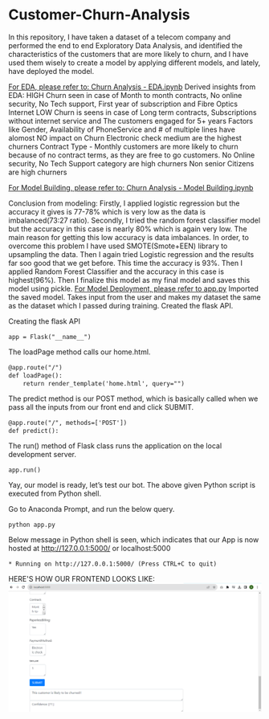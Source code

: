 # Customer-Churn-Analysis
In this repository, I have taken a dataset of a telecom company and performed the end to end Exploratory Data Analysis, and identified the characteristics of the customers that are more likely to churn, and I have used them wisely to create a model by applying different models, and lately, have deployed the model.

[For EDA, please refer to: Churn Analysis - EDA.ipynb](https://github.com/ydvsheetal/Customer-Churn-Analysis/blob/main/Churn%20Analysis%20-%20EDA.ipynb)
Derived insights from EDA:
HIGH Churn seen in case of Month to month contracts, No online security, No Tech support, First year of subscription and Fibre Optics Internet
LOW Churn is seens in case of Long term contracts, Subscriptions without internet service and The customers engaged for 5+ years
Factors like Gender, Availability of PhoneService and # of multiple lines have alomost NO impact on Churn
Electronic check medium are the highest churners
Contract Type - Monthly customers are more likely to churn because of no contract terms, as they are free to go customers.
No Online security, No Tech Support category are high churners
Non senior Citizens are high churners

[For Model Building, please refer to: Churn Analysis - Model Building.ipynb](https://github.com/ydvsheetal/Customer-Churn-Analysis/blob/main/Churn%20Analysis%20-%20Model%20Building.ipynb)

Conclusion from modeling:
Firstly, I applied logistic regression but the accuracy it gives is 77-78% which is very low as the data is imbalanced(73:27 ratio).
Secondly, I tried the random forest classifier model but the accuracy in this case is nearly 80% which is again very low.
The main reason for getting this low accuracy is data imbalances.
In order, to overcome this problem I have used SMOTE(Smote+EEN) library to upsampling the data.
Then I again tried Logistic regression and the results far soo good that we get before. This time the accuracy is 93%.
Then I applied Random Forest Classifier and the accuracy in this case is highest(96%). Then I finalize this model as my final model and saves this model using pickle.
[For Model Deployment, please refer to app.py](https://github.com/ydvsheetal/Customer-Churn-Analysis/blob/main/app.py)
Imported the saved model.
Takes input from the user and makes my dataset the same as the dataset which I passed during training.
Created the flask API.

Creating the flask API

```
app = Flask("__name__")
```

The loadPage method calls our home.html.
```
@app.route("/")
def loadPage():
	return render_template('home.html', query="")
```

The predict method is our POST method, which is basically called when we pass all the inputs from our front end and click SUBMIT.
```
@app.route("/", methods=['POST'])
def predict():
```
  
The run() method of Flask class runs the application on the local development server.
```
app.run()
```


Yay, our model is ready, let’s test our bot.
The above given Python script is executed from Python shell.

Go to Anaconda Prompt, and run the below query.
```
python app.py
```


Below message in Python shell is seen, which indicates that our App is now hosted at http://127.0.0.1:5000/ or localhost:5000
```
* Running on http://127.0.0.1:5000/ (Press CTRL+C to quit)
```


HERE'S HOW OUR FRONTEND LOOKS LIKE:
![Customer Retention](https://github.com/ydvsheetal/Customer-Churn-Analysis/blob/main/model.png)
